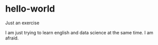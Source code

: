 # hello-world
Just an exercise

I am just trying to learn english and data science at the same time. I am afraid.
